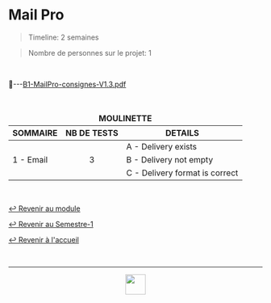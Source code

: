 # Mail Pro

> Timeline: 2 semaines

> Nombre de personnes sur le projet: 1

<br>

📂---[B1-MailPro-consignes-V1.3.pdf](https://github.com/Studio-17/Epitech-Subjects/blob/main/Semester-1/B-FRE-100/MailPro/B1-MailPro-consignes-V3.pdf)

<br>

<table align="center">
    <thead>
        <tr>
            <td colspan="3" align="center"><strong>MOULINETTE</strong></td>
        </tr>
        <tr>
            <th>SOMMAIRE</th>
            <th>NB DE TESTS</th>
            <th>DETAILS</th>
        </tr>
    </thead>
    <tbody>
        <tr>
            <td rowspan="3">1 - Email</td>
            <td rowspan="3" style="text-align: center;">3</td>
            <td>A - Delivery exists</td>
        </tr>
        <tr>
            <td>B - Delivery not empty</td>
        </tr>
        <tr>
            <td>C - Delivery format is correct</td>
        </tr>
    </tbody>
</table>

<br>

[↩️ Revenir au module](https://github.com/Studio-17/Epitech-Subjects/tree/main/Semester-1/B-FRE-100)

[↩️ Revenir au Semestre-1](https://github.com/Studio-17/Epitech-Subjects/tree/main/Semester-1)

[↩️ Revenir à l'accueil](https://github.com/Studio-17/Epitech-Subjects)

<br>

---

<div align="center">

<a href="https://github.com/Studio-17" target="_blank"><img src="../../../voc17.gif" width="40"></a>

</div>
